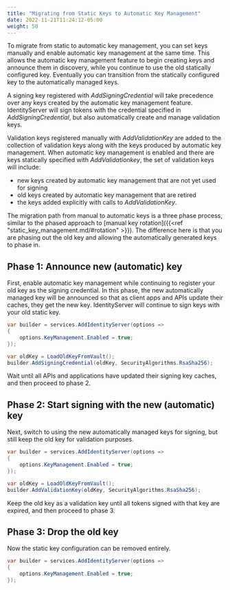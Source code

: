 ```yaml
---
title: "Migrating from Static Keys to Automatic Key Management"
date: 2022-11-21T11:24:12-05:00
weight: 50
---
```


To migrate from static to automatic key management, you can set keys manually
and enable automatic key management at the same time. This allows the automatic
key management feature to begin creating keys and announce them in discovery,
while you continue to use the old statically configured key. Eventually you can
transition from the statically configured key to the automatically managed keys.

A signing key registered with *AddSigningCredential* will take precedence over
any keys created by the automatic key management feature. IdentityServer will
sign tokens with the credential specified in *AddSigningCredential*, but also
automatically create and manage validation keys. 

Validation keys registered manually with *AddValidationKey* are added to the
collection of validation keys along with the keys produced by automatic key
management. When automatic key management is enabled and there are keys
statically specified with *AddValidationkey*, the set of validation keys will
include:
- new keys created by automatic key management that are not yet used for signing
- old keys created by automatic key management that are retired 
- the keys added explicitly with calls to *AddValidationKey*.

The migration path from manual to automatic keys is a three phase process,
similar to the phased approach to [manual key rotation]({{<ref "static_key_management.md/#rotation" >}}). The
difference here is that you are phasing out the old key and allowing the
automatically generated keys to phase in.

## Phase 1: Announce new (automatic) key

First, enable automatic key management while continuing to register your old key
as the signing credential. In this phase, the new automatically managed key will be
announced so that as client apps and APIs update their caches, they get the new
key. IdentityServer will continue to sign keys with your old static key.

```cs
var builder = services.AddIdentityServer(options =>
{  
    options.KeyManagement.Enabled = true;
});

var oldKey = LoadOldKeyFromVault();
builder.AddSigningCredential(oldKey, SecurityAlgorithms.RsaSha256);
```

Wait until all APIs and applications have updated their signing key caches, and
then proceed to phase 2.

## Phase 2: Start signing with the new (automatic) key

Next, switch to using the new automatically managed keys for signing, but still
keep the old key for validation purposes.

```cs
var builder = services.AddIdentityServer(options =>
{  
    options.KeyManagement.Enabled = true;
});

var oldKey = LoadOldKeyFromVault();
builder.AddValidationKey(oldKey, SecurityAlgorithms.RsaSha256);
```

Keep the old key as a validation key until all tokens signed with that key are
expired, and then proceed to phase 3.

## Phase 3: Drop the old key
Now the static key configuration can be removed entirely.

```cs
var builder = services.AddIdentityServer(options =>
{  
    options.KeyManagement.Enabled = true;
});
```
